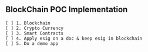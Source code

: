 BlockChain POC Implementation
---

```
[ ] 1. Blockchain
[ ] 2. Crypto Currency
[ ] 3. Smart Contracts
[ ] 4. Apply esig on a doc & keep esig in blockchain
[ ] 5. Do a demo app  
```


